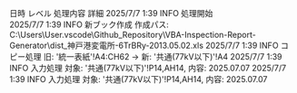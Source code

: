 日時	レベル	処理内容	詳細
2025/7/7 1:39	INFO	処理開始	
2025/7/7 1:39	INFO	新ブック作成	作成パス: C:\Users\User\.vscode\Github_Repository\VBA-Inspection-Report-Generator\dist\_神戸港変電所-6TrBRy-2013.05.02.xls
2025/7/7 1:39	INFO	コピー処理	旧: '統一表紙'!A4:CH62 -> 新: '共通(77kV以下)'!A4
2025/7/7 1:39	INFO	入力処理	対象: '共通(77kV以下)'!P14,AH14, 内容: 2025.07.07
2025/7/7 1:39	INFO	入力処理	対象: '共通(77kV以下)'!P14,AH14, 内容: 2025.07.07

